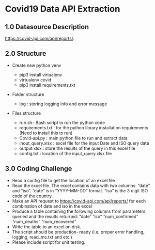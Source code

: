 # Covid19 Data API Extraction

## 1.0 Datasource Description
https://covid-api.com/api/reports/. 

## 2.0 Structure
- Create new python venv
  - pip3 install virtualenv
  - virtualenv covid
  - pip3 install requirements.txt
- Folder structure
  - log    : storing logging info and error message
  
- Files structure
  - run.sh           : Bash script to run the python code
  - requirements.txt : for the python library installation requirements (Need to install this to run)
  - Covid-api.py     : main python file to run and extract data 
  - inout_query.xlsx : excel file for the input Date and ISO query data
  - output.xlsx      : store the results of the query in this excel file
  - config.txt       : location of the input_query.xlsx file
  
## 3.0 Coding Challenge
- Read a config file to get the location of an excel file 
- Read the excel file. The excel contains data with two columns: “date” and “iso”.  “date” is in “YYYY-MM-DD” format. “Iso” is the 3 digit ISO code of the country.
- Make an API request to https://covid-api.com/api/reports/ for each combination of date and iso in the excel
- Produce a table containing the following columns from parameters queried and the results returned: “date” “iso” “num_confirmed” “num_deaths” “num_recovered” 
- Write the table to an excel on disk.
- The script should be production- ready (i.e. proper error handling, logging, read_me.txt and etc.)
- Please include script for unit testing. 
